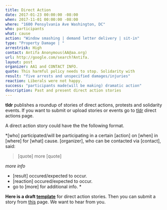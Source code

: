 ```yaml
---
title: Direct Action
date: 2017-01-23 00:00:00 -08:00
when: 2017-11-01 00:00:00 -08:00
where: "1600 Pensylvania Ave Washington, DC"
who: participants
what: cause
action: "Window smashing | demand letter delivery | sit-in"
type: "Property Damage | "
arrestrisk: High
contact: Antifa Anonymous(AA@aa.org)
url: http://google.com/search?Antifa.
layout: post
organizer: AA1 and CONTACT INFO. 
quote: This harmful policy needs to stop. Solidarity with
result: "five arrests and unspecified damages/injuries"
reaction: Liberals were not happy.
success: "participants made(will be making) dramatic action"
description: Past and present direct action stories
---
```


**tldr**  publishes a roundup of stories of direct actions,
protests and solidarity events. 
If you want to submit or upload stories or events go to [tldr](https://tldr.github.io/diractions) direct actions page.

A direct action story could have the the following format. 

*[who] participated/will be participating in a certain [action] on [when] 
in [where] for [what] cause. [organizer], who can be contacted via [contact], said: 

>[quote]
> more [quote]

*more info*

* [result] occured/expected to occur. 
* [reaction] occured/expected to occur.
* go to [more] for additional info. *

**Here is a draft [template](https://github.com/whatisgood/tldr.github.io/_drafts/YYYY-MM-DD-TEMPLATE-TITLE-diractions.md)** for direct action stories. Then you can submit a story from [this](https://tldr.github.io/diractions) page. We want to hear from you.
